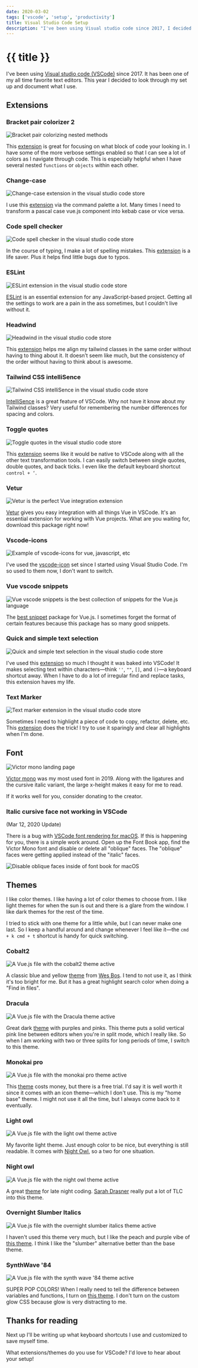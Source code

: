 ```yaml
---
date: 2020-03-02
tags: ['vscode', 'setup', 'productivity']
title: Visual Studio Code Setup
description: "I've been using Visual studio code since 2017, I decided to look through my set up and document what I use."
---
```


# {{ title }}

I've been using [Visual studio code (VSCode)](https://code.visualstudio.com/) since 2017. It has been one of my all time favorite text editors. This year I decided to look through my set up and document what I use.

## Extensions

### Bracket pair colorizer 2


![Bracket pair colorizing nested methods](./bracket-pair-colorizer-2.png)

This [extension](https://marketplace.visualstudio.com/items?itemName=CoenraadS.bracket-pair-colorizer-2) is great for focusing on what block of code your looking in. I have some of the more verbose settings enabled so that I can see a lot of colors as I navigate through code. This is especially helpful when I have several nested `functions` or `objects` within each other.

### Change-case

![Change-case extension in the visual studio code store](./change-case.png)

I use this [extension](https://marketplace.visualstudio.com/items?itemName=wmaurer.change-case) via the command palette a lot. Many times I need to transform a pascal case vue.js component into kebab case or vice versa.

### Code spell checker

![Code spell checker in the visual studio code store](./code-spell-checker.png)

In the course of typing, I make a lot of spelling mistakes. This [extension](https://marketplace.visualstudio.com/items?itemName=streetsidesoftware.code-spell-checker) is a life saver. Plus it helps find little bugs due to typos.

### ESLint

![ESLint extension in the visual studio code store](./eslint.png)

[ESLint](https://marketplace.visualstudio.com/items?itemName=dbaeumer.vscode-eslint) is an essential extension for any JavaScript-based project. Getting all the settings to work are a pain in the ass sometimes, but I couldn't live without it.

### Headwind

![Headwind in the visual studio code store](./headwind.png)

This [extension](https://marketplace.visualstudio.com/items?itemName=heybourn.headwind) helps me align my tailwind classes in the same order without having to thing about it. It doesn’t seem like much, but the consistency of the order without having to think about is awesome.

### Tailwind CSS intelliSence

![Tailwind CSS intelliSence in the visual studio code store](./tailwind-css-intellisense.png)

[IntelliSence](https://marketplace.visualstudio.com/items?itemName=bradlc.vscode-tailwindcss) is a great feature of VSCode. Why not have it know about my Tailwind classes? Very useful for remembering the number differences for spacing and colors.

### Toggle quotes

![Toggle quotes in the visual studio code store](./toggle-quotes.png)

This [extension](https://marketplace.visualstudio.com/items?itemName=BriteSnow.vscode-toggle-quotes) seems like it would be native to VSCode along with all the other text transformation tools. I can easily switch between single quotes, double quotes, and back ticks. I even like the default keyboard shortcut `control + ‘`.

### Vetur

![Vetur is the perfect Vue integration extension](./vetur.png)

[Vetur](https://marketplace.visualstudio.com/items?itemName=octref.vetur) gives you easy integration with all things Vue in VSCode. It's an essential extension for working with Vue projects. What are you waiting for, download this package right now!

### Vscode-icons

![Example of vscode-icons for vue, javascript, etc](./vscode-icons.png)

I've used the [vscode-icon](https://marketplace.visualstudio.com/items?itemName=vscode-icons-team.vscode-icons) set since I started using Visual Studio Code. I'm so used to them now, I don't want to switch.

### Vue vscode snippets

![Vue vscode snippets is the best collection of snippets for the Vue.js language](./vue-vscode-snippets.png)

The [best snippet](https://marketplace.visualstudio.com/items?itemName=sdras.vue-vscode-snippets) package for Vue.js. I sometimes forget the format of certain features because this package has so many good snippets.

### Quick and simple text selection

![Quick and simple text selection in the visual studio code store](./quick-and-simple-text-selection.png)

I've used this [extension](https://marketplace.visualstudio.com/items?itemName=dbankier.vscode-quick-select) so much I thought it was baked into VSCode! It makes selecting text within characters—think `''`, `""`, `[]`, and `()`—a keyboard shortcut away. When I have to do a lot of irregular find and replace tasks, this extension haves my life.

### Text Marker

![Text marker extension in the visual studio code store](./text-marker.png)

Sometimes I need to highlight a piece of code to copy, refactor, delete, etc. This [extension](https://marketplace.visualstudio.com/items?itemName=ryu1kn.text-marker) does the trick! I try to use it sparingly and clear all highlights when I'm done.

## Font

![Victor mono landing page](./font-victor-mono.png)

[Victor mono](https://rubjo.github.io/victor-mono/) was my most used font in 2019. Along with the ligatures and the cursive italic variant, the large x-height makes it easy for me to read.

If it works well for you, consider donating to the creator.

### Italic cursive face not working in VSCode

(Mar 12, 2020 Update)

There is a bug with [VSCode font rendering for macOS](https://github.com/microsoft/vscode/issues/82122). If this is happening for you, there is a simple work around. Open up the Font Book app, find the Victor Mono font and disable or delete all "oblique" faces. The "oblique" faces were getting applied instead of the "italic" faces.

![Disable oblique faces inside of font book for macOS](./disable-oblique-faces.png)

## Themes

I like color themes. I like having a lot of color themes to choose from. I like light themes for when the sun is out and there is a glare from the window. I like dark themes for the rest of the time.

I tried to stick with one theme for a little while, but I can never make one last. So I keep a handful around and change whenever I feel like it—the `cmd + k cmd + t` shortcut is handy for quick switching.

### Cobalt2

![A Vue.js file with the cobalt2 theme active](./theme-cobalt2.png)

A classic blue and yellow [theme](https://marketplace.visualstudio.com/items?itemName=wesbos.theme-cobalt2) from [Wes Bos](https://wesbos.com/). I tend to not use it, as I think it's too bright for me. But it has a great highlight search color when doing a "Find in files".

### Dracula

![A Vue.js file with the Dracula theme active](./theme-dracula.png)

Great dark [theme](https://marketplace.visualstudio.com/items?itemName=dracula-theme.theme-dracula) with purples and pinks. This theme puts a solid vertical pink line between editors when you're in split mode, which I really like. So when I am working with two or three splits for long periods of time, I switch to this theme.

### Monokai pro

![A Vue.js file with the monokai pro theme active](./theme-monokai-pro.png)

This [theme](https://marketplace.visualstudio.com/items?itemName=monokai.theme-monokai-pro-vscode) costs money, but there is a free trial. I'd say it is well worth it since it comes with an icon theme—which I don't use. This is my "home base" theme. I might not use it all the time, but I always come back to it eventually.

### Light owl

![A Vue.js file with the light owl theme active](./theme-light-owl.png)

My favorite light theme. Just enough color to be nice, but everything is still readable. It comes with [Night Owl](https://marketplace.visualstudio.com/items?itemName=sdras.night-owl), so a two for one situation.

### Night owl

![A Vue.js file with the night owl theme active](./theme-night-owl.png)

A great [theme](https://marketplace.visualstudio.com/items?itemName=sdras.night-owl) for late night coding. [Sarah Drasner](https://sarahdrasnerdesign.com/) really put a lot of TLC into this theme.

### Overnight Slumber Italics

![A Vue.js file with the overnight slumber italics theme active](./theme-overnight-slumber-italics.png)

I haven't used this theme very much, but I like the peach and purple vibe of [this theme](https://marketplace.visualstudio.com/items?itemName=cev.overnight). I think I like the "slumber" alternative better than the base theme.

### SynthWave '84

![A Vue.js file with the synth wave '84 theme active](./theme-synthwave.png)

SUPER POP COLORS! When I really need to tell the difference between variables and functions, I turn on [this theme](https://marketplace.visualstudio.com/items?itemName=RobbOwen.synthwave-vscode). I don't turn on the custom glow CSS because glow is very distracting to me.

## Thanks for reading

Next up I'll be writing up what keyboard shortcuts I use and customized to save myself time.

What extensions/themes do you use for VSCode? I'd love to hear about your setup!
